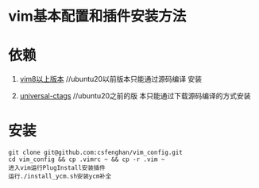 # vim基本配置和插件安装方法

# 依赖

1. [vim8以上版本](https://github.com/vim/vim)   //ubuntu20以前版本只能通过源码编译 安装

2. [universal-ctags](https://github.com/universal-ctags/ctags)  //ubuntu20之前的版 本只能通过下载源码编译的方式安装

# 安装
    git clone git@github.com:csfenghan/vim_config.git
    cd vim_config && cp .vimrc ~ && cp -r .vim ~
    进入vim运行PlugInstall安装插件
    运行./install_ycm.sh安装ycm补全

